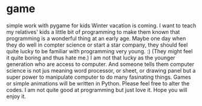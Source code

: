 # game
simple work with pygame for kids
Winter vacation is coming. I want to teach my relatives' kids a little bit of programming
to make them known that programming is a wonderful thing at an early age. Maybe one day
when they do well in compter science or start a star company, they should feel quite lucky
to be familiar with programming very young. :) (They might feel it quite boring and thus hate
me.) I am not that lucky as the younger generation who are access to computer. And someone tells
them computer science is not jus meaning word processor, or sheet, or drawing panel but a super
power to manipulate computer to do many fasinating things.
Games or simple animations will be written in Python. Please feel free to alter the codes. I
am not quite good at programming but just love it. Hope you will enjoy it.


